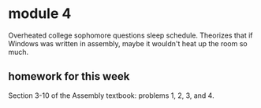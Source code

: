 # module 4

Overheated college sophomore questions sleep schedule. Theorizes that if Windows
was written in assembly, maybe it wouldn't heat up the room so much.

## homework for this week

Section 3-10 of the Assembly textbook: problems 1, 2, 3, and 4.
